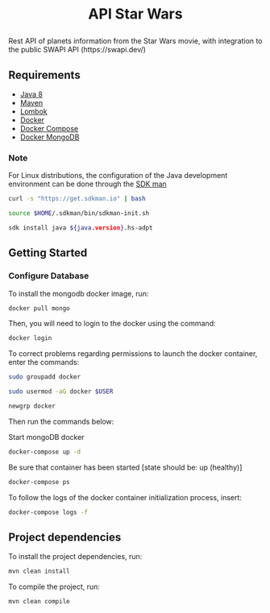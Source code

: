 # <p align="center"> API Star Wars </p>

<p align="justify"> 
Rest API of planets information from the Star Wars movie, with integration to the public SWAPI API (https://swapi.dev/) </p>

## Requirements

* [Java 8](https://www.oracle.com/technetwork/pt/java/javase/downloads/jdk8-downloads-2133151.html)
* [Maven](https://maven.apache.org/download.cgi)
* [Lombok](https://projectlombok.org/download)
* [Docker](https://www.docker.com/products/docker-desktop)
* [Docker Compose](https://docs.docker.com/compose/install/)
* [Docker MongoDB](https://hub.docker.com/_/mongo)

### Note
For Linux distributions, the configuration of the Java development environment can be done through the [SDK man](https://sdkman.io/)
```sh
curl -s "https://get.sdkman.io" | bash
```
```sh
source $HOME/.sdkman/bin/sdkman-init.sh
```
```sh
sdk install java ${java.version}.hs-adpt
```

## Getting Started

### Configure Database

<p align="justify"> <p align="justify"> To install the mongodb docker image, run: 

```sh
docker pull mongo
```

Then, you will need to login to the docker using the command:
```sh
docker login
```

To correct problems regarding permissions to launch the docker container, enter the commands:

```sh
sudo groupadd docker
```
```sh
sudo usermod -aG docker $USER
```
```sh
newgrp docker
```

Then run the commands below: </p>

Start mongoDB docker
```sh
docker-compose up -d
```

Be sure that container has been started [state should be: up (healthy)]
```sh
docker-compose ps
```

To follow the logs of the docker container initialization process, insert:
```sh
docker-compose logs -f
```

## Project dependencies

To install the project dependencies, run:

```sh
mvn clean install
```

To compile the project, run:
```sh
mvn clean compile
```
